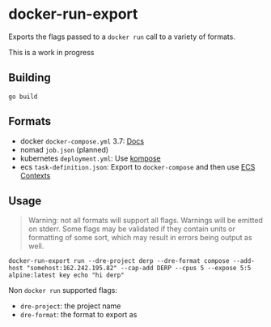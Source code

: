 # docker-run-export

Exports the flags passed to a `docker run` call to a variety of formats.

This is a work in progress

## Building

```shell
go build
```

## Formats

- docker `docker-compose.yml` 3.7: [Docs](/docs/compose.md)
- nomad `job.json` (planned)
- kubernetes `deployment.yml`: Use [kompose](https://kompose.io/)
- ecs `task-definition.json`: Export to `docker-compose` and then use [ECS Contexts](https://docs.docker.com/cloud/ecs-integration/)

## Usage

> Warning: not all formats will support all flags. Warnings will be emitted on stderr. Some flags may be validated if they contain units or formatting of some sort, which may result in errors being output as well.

```shell
docker-run-export run --dre-project derp --dre-format compose --add-host "somehost:162.242.195.82" --cap-add DERP --cpus 5 --expose 5:5 alpine:latest key echo "hi derp"
```

Non `docker run` supported flags:

- `dre-project`: the project name
- `dre-format`: the format to export as
